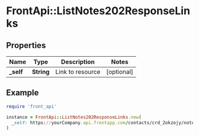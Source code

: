 # FrontApi::ListNotes202ResponseLinks

## Properties

| Name | Type | Description | Notes |
| ---- | ---- | ----------- | ----- |
| **_self** | **String** | Link to resource | [optional] |

## Example

```ruby
require 'front_api'

instance = FrontApi::ListNotes202ResponseLinks.new(
  _self: https://yourCompany.api.frontapp.com/contacts/crd_2okzojy/notes
)
```

